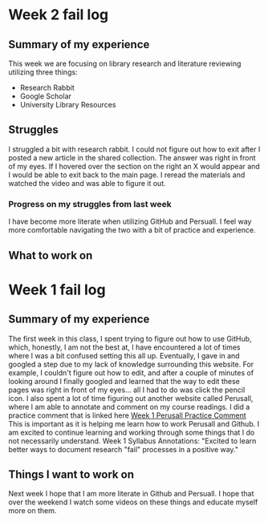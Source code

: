 # Week 2 fail log
## Summary of my experience
This week we are focusing on library research and literature reviewing utilizing three things:
- Research Rabbit
- Google Scholar
- University Library Resources
## Struggles
I struggled a bit with research rabbit. I could not figure out how to exit after I posted a new article in the shared collection. The answer was right in front of my eyes. If I hovered over the section on the right an X would appear and I would be able to exit back to the main page. I reread the materials and watched the video and was able to figure it out.
### Progress on my struggles from last week
I have become more literate when utilizing GitHub and Persuall. I feel way more comfortable navigating the two with a bit of practice and experience.
## What to work on











# Week 1 fail log
## Summary of my experience
The first week in this class, I spent trying to figure out how to use GitHub, which, honestly, I am not the best at, I have encountered a lot of times where I was a bit confused setting this all up. Eventually, I gave in and googled a step due to my lack of knowledge surrounding this website. For example, I couldn't figure out how to edit, and after a couple of minutes of looking around I finally googled and learned that the way to edit these pages was right in front of my eyes... all I had to do was click the pencil icon. 
I also spent a lot of time figuring out another website called Perusall, where I am able to annotate and comment on my course readings. I did a practice comment that is linked here [Week 1 Perusall Practice Comment](https://app.perusall.com/courses/fall-2025-anthropology-of-science-and-technology-anth-410r-950/digital-anthropology-syllabus-553064581?annotationId=ZyuyYExzhnp3Qqngx.) This is important as it is helping me learn how to work Perusall and Github. I am excited to continue learning and working through some things that I do not necessarily understand. 
Week 1 Syllabus Annotations:
"Excited to learn better ways to document research "fail" processes in a positive way." 
## Things I want to work on
Next week I hope that I am more literate in Github and Persuall. I hope that over the weekend I watch some videos on these things and educate myself more on them.

